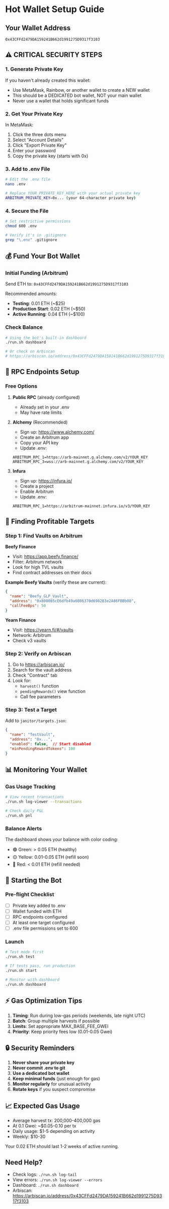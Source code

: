 # Hot Wallet Setup Guide

## Your Wallet Address
```
0x43CFFd2479DA159241B662d1991275D9317f3103
```

## ⚠️ CRITICAL SECURITY STEPS

### 1. Generate Private Key
If you haven't already created this wallet:
- Use MetaMask, Rainbow, or another wallet to create a NEW wallet
- This should be a DEDICATED bot wallet, NOT your main wallet
- Never use a wallet that holds significant funds

### 2. Get Your Private Key
In MetaMask:
1. Click the three dots menu
2. Select "Account Details"
3. Click "Export Private Key"
4. Enter your password
5. Copy the private key (starts with 0x)

### 3. Add to .env File
```bash
# Edit the .env file
nano .env

# Replace YOUR_PRIVATE_KEY_HERE with your actual private key
ARBITRUM_PRIVATE_KEY=0x... (your 64-character private key)
```

### 4. Secure the File
```bash
# Set restrictive permissions
chmod 600 .env

# Verify it's in .gitignore
grep "\.env" .gitignore
```

## 💰 Fund Your Bot Wallet

### Initial Funding (Arbitrum)
Send ETH to: `0x43CFFd2479DA159241B662d1991275D9317f3103`

Recommended amounts:
- **Testing**: 0.01 ETH (~$25)
- **Production Start**: 0.02 ETH (~$50)
- **Active Running**: 0.04 ETH (~$100)

### Check Balance
```bash
# Using the bot's built-in dashboard
./run.sh dashboard

# Or check on Arbiscan
# https://arbiscan.io/address/0x43CFFd2479DA159241B662d1991275D9317f3103
```

## 🔑 RPC Endpoints Setup

### Free Options

1. **Public RPC** (already configured)
   - Already set in your .env
   - May have rate limits

2. **Alchemy** (Recommended)
   - Sign up: https://www.alchemy.com/
   - Create an Arbitrum app
   - Copy your API key
   - Update .env:
   ```
   ARBITRUM_RPC_1=https://arb-mainnet.g.alchemy.com/v2/YOUR_KEY
   ARBITRUM_RPC_3=wss://arb-mainnet.g.alchemy.com/v2/YOUR_KEY
   ```

3. **Infura**
   - Sign up: https://infura.io/
   - Create a project
   - Enable Arbitrum
   - Update .env:
   ```
   ARBITRUM_RPC_1=https://arbitrum-mainnet.infura.io/v3/YOUR_KEY
   ```

## 🎯 Finding Profitable Targets

### Step 1: Find Vaults on Arbitrum

**Beefy Finance**
- Visit: https://app.beefy.finance/
- Filter: Arbitrum network
- Look for high TVL vaults
- Find contract addresses on their docs

**Example Beefy Vaults** (verify these are current):
```json
{
  "name": "Beefy_GLP_Vault",
  "address": "0x8080B5cE6dfb49a6B86370d6982B3e2A86FBBb08",
  "callFeeBps": 50
}
```

**Yearn Finance**
- Visit: https://yearn.fi/#/vaults
- Network: Arbitrum
- Check v3 vaults

### Step 2: Verify on Arbiscan

1. Go to https://arbiscan.io/
2. Search for the vault address
3. Check "Contract" tab
4. Look for:
   - `harvest()` function
   - `pendingRewards()` view function
   - Call fee parameters

### Step 3: Test a Target

Add to `janitor/targets.json`:
```json
{
  "name": "TestVault",
  "address": "0x...",
  "enabled": false,  // Start disabled
  "minPendingRewardTokens": 100
}
```

## 📊 Monitoring Your Wallet

### Gas Usage Tracking
```bash
# View recent transactions
./run.sh log-viewer --transactions

# Check daily P&L
./run.sh pnl
```

### Balance Alerts
The dashboard shows your balance with color coding:
- 🟢 Green: > 0.05 ETH (healthy)
- 🟡 Yellow: 0.01-0.05 ETH (refill soon)
- 🔴 Red: < 0.01 ETH (refill needed)

## 🚀 Starting the Bot

### Pre-flight Checklist
- [ ] Private key added to .env
- [ ] Wallet funded with ETH
- [ ] RPC endpoints configured
- [ ] At least one target configured
- [ ] .env file permissions set to 600

### Launch
```bash
# Test mode first
./run.sh test

# If tests pass, run production
./run.sh start

# Monitor with dashboard
./run.sh dashboard
```

## ⚡ Gas Optimization Tips

1. **Timing**: Run during low-gas periods (weekends, late night UTC)
2. **Batch**: Group multiple harvests if possible
3. **Limits**: Set appropriate MAX_BASE_FEE_GWEI
4. **Priority**: Keep priority fees low (0.01-0.05 Gwei)

## 🔒 Security Reminders

1. **Never share your private key**
2. **Never commit .env to git**
3. **Use a dedicated bot wallet**
4. **Keep minimal funds** (just enough for gas)
5. **Monitor regularly** for unusual activity
6. **Rotate keys** if you suspect compromise

## 📈 Expected Gas Usage

- Average harvest tx: 200,000-400,000 gas
- At 0.1 Gwei: ~$0.05-0.10 per tx
- Daily usage: $1-5 depending on activity
- Weekly: $10-30

Your 0.02 ETH should last 1-2 weeks of active running.

## Need Help?

- Check logs: `./run.sh log-tail`
- View errors: `./run.sh log-viewer --errors`
- Dashboard: `./run.sh dashboard`
- Arbiscan: https://arbiscan.io/address/0x43CFFd2479DA159241B662d1991275D9317f3103